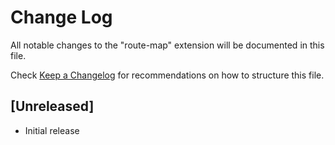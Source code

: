 # Change Log

All notable changes to the "route-map" extension will be documented in this file.

Check [Keep a Changelog](http://keepachangelog.com/) for recommendations on how to structure this file.

## [Unreleased]

- Initial release